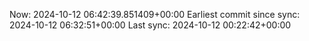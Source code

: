 Now: 2024-10-12 06:42:39.851409+00:00 Earliest commit since sync: 2024-10-12 06:32:51+00:00 Last sync: 2024-10-12 00:22:42+00:00
